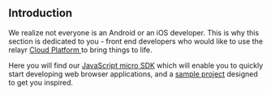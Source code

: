 ## Introduction

We realize not everyone is an Android or an iOS developer. This is why this section is dedicated to you - front end developers who would like to use the relayr <a href="https://developer.relayr.io/documents/Welcome/Platform" target="_blank"> Cloud Platform </a> to bring things to life.  

Here you will find our [JavaScript micro SDK](https://developer.relayr.io/documents/WebDev/WebDevelopers) which will enable you to quickly start developing web browser applications, and a <a href="https://github.com/relayr/cantTouchThis">sample project</a> designed to get you inspired.
